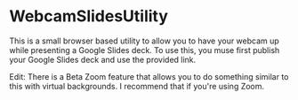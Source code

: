 # WebcamSlidesUtility
This is a small browser based utility to allow you to have your webcam up while presenting a Google Slides deck. To use this, you muse first publish your Google Slides deck and use the provided link.

Edit: There is a Beta Zoom feature that allows you to do something similar to this with virtual backgrounds. I recommend that if you're using Zoom.
